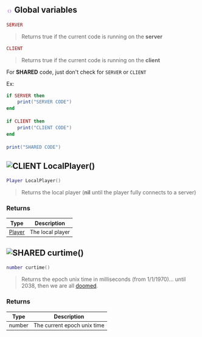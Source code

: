## ![](../images/global.png "GLOBAL") Global variables

```lua
SERVER
```

> Returns true if the current code is running on the **server**

```lua
CLIENT
```

> Returns true if the current code is running on the **client**

For **SHARED** code, just don't check for `SERVER` or `CLIENT`

Ex:

```lua
if SERVER then
	print("SERVER CODE")
end

if CLIENT then
	print("CLIENT CODE")
end

print("SHARED CODE")
```

## ![](images/client.png "CLIENT") LocalPlayer()

```lua
Player LocalPlayer()
```

> Returns the local player (**nil** until the player fully connects to a server)

### Returns

| Type                     | Description      |
| ------------------------ | ---------------- |
| [Player](player_base.md) | The local player |

## ![](images/shared.png "SHARED") curtime()

```lua
number curtime()
```

> Returns the epoch unix time in milliseconds (from 1/1/1970)... until 2038, then we are all [doomed](https://youtu.be/6ssaV2zuKVI).

### Returns

| Type   | Description                 |
| ------ | --------------------------- |
| number | The current epoch unix time |
